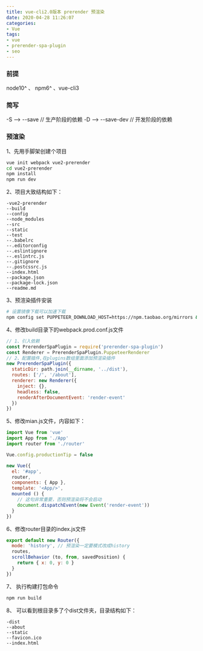 ```yaml
---
title: vue-cli2.0版本 prerender 预渲染
date: 2020-04-28 11:26:07
categories: 
- Vue
tags: 
- vue
- prerender-spa-plugin
- seo
---
```


### 前提
node10^ 、 npm6^ 、vue-cli3

### 简写
-S --> --save  // 生产阶段的依赖
-D --> --save-dev  // 开发阶段的依赖

### 预渲染
1、先用手脚架创建个项目
```sh
vue init webpack vue2-prerender
cd vue2-prerender
npm install
npm run dev
```
2、项目大致结构如下：
```
-vue2-prerender
--build
--config
--node_modules
--src
--static
--test
--.babelrc
--.editorconfig
--.eslintignore
--.eslintrc.js
--.gitignore
--.postcssrc.js
--index.html
--package.json
--package-lock.json
--readme.md
```
3、预渲染插件安装
```sh
# 设置镜像下载可以加速下载
npm config set PUPPETEER_DOWNLOAD_HOST=https://npm.taobao.org/mirrors && npm install prerender-spa-plugin -D
```

4、修改build目录下的webpack.prod.conf.js文件
```js
// 1、引入依赖
const PrerenderSpaPlugin = require('prerender-spa-plugin')
const Renderer = PrerenderSpaPlugin.PuppeteerRenderer
// 2、配置插件,在plugins数组里面添加预渲染插件
new PrerenderSpaPlugin({
  staticDir: path.join(__dirname, '../dist'),
  routes: ['/', '/about'],
  renderer: new Renderer({
    inject: {},
    headless: false,
    renderAfterDocumentEvent: 'render-event'
  })
})
```

5、修改mian.js文件，内容如下：
```js
import Vue from 'vue'
import App from './App'
import router from './router'

Vue.config.productionTip = false

new Vue({
  el: '#app',
  router,
  components: { App },
  template: '<App/>',
  mounted () {
    // 这句非常重要，否则预渲染将不会启动
    document.dispatchEvent(new Event('render-event'))
  }
})
```

6、修改router目录的index.js文件
```js
export default new Router({
  mode: 'history', // 预渲染一定要模式改成history
  routes,
  scrollBehavior (to, from, savedPosition) {
    return { x: 0, y: 0 }
  }
})
```
7、 执行构建打包命令
```sh
npm run build
```

8、 可以看到根目录多了个dist文件夹，目录结构如下：
```
-dist
--about
--static
--favicon.ico
--index.html
```